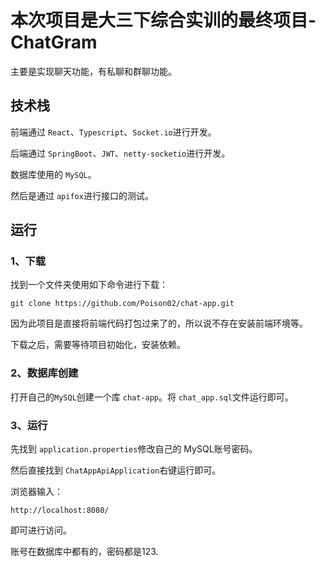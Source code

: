 # 本次项目是大三下综合实训的最终项目-ChatGram

主要是实现聊天功能，有私聊和群聊功能。

## 技术栈

前端通过 `React`、`Typescript`、`Socket.io`进行开发。

后端通过 `SpringBoot`、`JWT`、`netty-socketio`进行开发。

数据库使用的 `MySQL`。

然后是通过 `apifox`进行接口的测试。

## 运行

### 1、下载

找到一个文件夹使用如下命令进行下载：

```
git clone https://github.com/Poison02/chat-app.git
```

因为此项目是直接将前端代码打包过来了的，所以说不存在安装前端环境等。

下载之后，需要等待项目初始化，安装依赖。

### 2、数据库创建

打开自己的`MySQL`创建一个库 `chat-app`。将 `chat_app.sql`文件运行即可。

### 3、运行

先找到 `application.properties`修改自己的 MySQL账号密码。

然后直接找到 `ChatAppApiApplication`右键运行即可。

浏览器输入：

```
http://localhost:8080/
```

即可进行访问。

账号在数据库中都有的，密码都是123.
